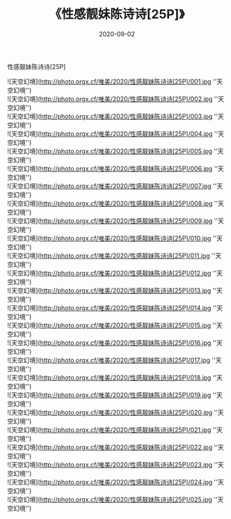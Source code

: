 ﻿---
layout: post
title:  《性感靓妹陈诗诗[25P]》
date:   2020-09-02
image: http://photo.orgx.cf/唯美/2020/性感靓妹陈诗诗[25P]/000.jpg
categories: [美女, 清纯, 唯美]
---

性感靓妹陈诗诗[25P]



![天空幻境](http://photo.orgx.cf/唯美/2020/性感靓妹陈诗诗[25P]/001.jpg ''天空幻境'') <br>
![天空幻境](http://photo.orgx.cf/唯美/2020/性感靓妹陈诗诗[25P]/002.jpg ''天空幻境'') <br>
![天空幻境](http://photo.orgx.cf/唯美/2020/性感靓妹陈诗诗[25P]/003.jpg ''天空幻境'') <br>
![天空幻境](http://photo.orgx.cf/唯美/2020/性感靓妹陈诗诗[25P]/004.jpg ''天空幻境'') <br>
![天空幻境](http://photo.orgx.cf/唯美/2020/性感靓妹陈诗诗[25P]/005.jpg ''天空幻境'') <br>
![天空幻境](http://photo.orgx.cf/唯美/2020/性感靓妹陈诗诗[25P]/006.jpg ''天空幻境'') <br>
![天空幻境](http://photo.orgx.cf/唯美/2020/性感靓妹陈诗诗[25P]/007.jpg ''天空幻境'') <br>
![天空幻境](http://photo.orgx.cf/唯美/2020/性感靓妹陈诗诗[25P]/008.jpg ''天空幻境'') <br>
![天空幻境](http://photo.orgx.cf/唯美/2020/性感靓妹陈诗诗[25P]/009.jpg ''天空幻境'') <br>
![天空幻境](http://photo.orgx.cf/唯美/2020/性感靓妹陈诗诗[25P]/010.jpg ''天空幻境'') <br>
![天空幻境](http://photo.orgx.cf/唯美/2020/性感靓妹陈诗诗[25P]/011.jpg ''天空幻境'') <br>
![天空幻境](http://photo.orgx.cf/唯美/2020/性感靓妹陈诗诗[25P]/012.jpg ''天空幻境'') <br>
![天空幻境](http://photo.orgx.cf/唯美/2020/性感靓妹陈诗诗[25P]/013.jpg ''天空幻境'') <br>
![天空幻境](http://photo.orgx.cf/唯美/2020/性感靓妹陈诗诗[25P]/014.jpg ''天空幻境'') <br>
![天空幻境](http://photo.orgx.cf/唯美/2020/性感靓妹陈诗诗[25P]/015.jpg ''天空幻境'') <br>
![天空幻境](http://photo.orgx.cf/唯美/2020/性感靓妹陈诗诗[25P]/016.jpg ''天空幻境'') <br>
![天空幻境](http://photo.orgx.cf/唯美/2020/性感靓妹陈诗诗[25P]/017.jpg ''天空幻境'') <br>
![天空幻境](http://photo.orgx.cf/唯美/2020/性感靓妹陈诗诗[25P]/018.jpg ''天空幻境'') <br>
![天空幻境](http://photo.orgx.cf/唯美/2020/性感靓妹陈诗诗[25P]/019.jpg ''天空幻境'') <br>
![天空幻境](http://photo.orgx.cf/唯美/2020/性感靓妹陈诗诗[25P]/020.jpg ''天空幻境'') <br>
![天空幻境](http://photo.orgx.cf/唯美/2020/性感靓妹陈诗诗[25P]/021.jpg ''天空幻境'') <br>
![天空幻境](http://photo.orgx.cf/唯美/2020/性感靓妹陈诗诗[25P]/022.jpg ''天空幻境'') <br>
![天空幻境](http://photo.orgx.cf/唯美/2020/性感靓妹陈诗诗[25P]/023.jpg ''天空幻境'') <br>
![天空幻境](http://photo.orgx.cf/唯美/2020/性感靓妹陈诗诗[25P]/024.jpg ''天空幻境'') <br>
![天空幻境](http://photo.orgx.cf/唯美/2020/性感靓妹陈诗诗[25P]/025.jpg ''天空幻境'') <br>
